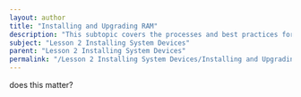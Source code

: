 ```yaml
---
layout: author
title: "Installing and Upgrading RAM"
description: "This subtopic covers the processes and best practices for installing and upgrading Random Access Memory (RAM) in computers. It includes understanding different types of RAM such as DDR, DDR2, DDR3, and DDR4, recognizing their specifications and speeds, as well as identifying the correct RAM for a given system. The section emphasizes the importance of compatibility with the motherboard, optimal configurations for dual-channel setups, and installation techniques that ensure proper seating and functionality. Additionally, this subtopic will highlight troubleshooting common RAM-related issues and verifying successful installations through system performance checks."
subject: "Lesson 2 Installing System Devices"
parent: "Lesson 2 Installing System Devices"
permalink: "/Lesson 2 Installing System Devices/Installing and Upgrading RAM/"
---
```


does this matter?
